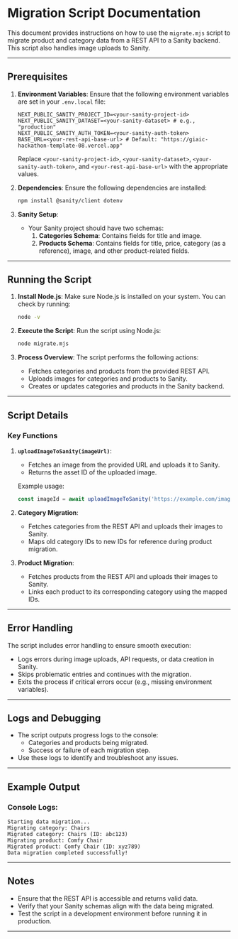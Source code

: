 # Migration Script Documentation

This document provides instructions on how to use the `migrate.mjs` script to migrate product and category data from a REST API to a Sanity backend. This script also handles image uploads to Sanity.

---

## Prerequisites

1. **Environment Variables**:
   Ensure that the following environment variables are set in your `.env.local` file:
   ```env
   NEXT_PUBLIC_SANITY_PROJECT_ID=<your-sanity-project-id>
   NEXT_PUBLIC_SANITY_DATASET=<your-sanity-dataset> # e.g., "production"
   NEXT_PUBLIC_SANITY_AUTH_TOKEN=<your-sanity-auth-token>
   BASE_URL=<your-rest-api-base-url> # Default: "https://giaic-hackathon-template-08.vercel.app"
   ```

   Replace `<your-sanity-project-id>`, `<your-sanity-dataset>`, `<your-sanity-auth-token>`, and `<your-rest-api-base-url>` with the appropriate values.

2. **Dependencies**:
   Ensure the following dependencies are installed:
   ```bash
   npm install @sanity/client dotenv
   ```

3. **Sanity Setup**:
   - Your Sanity project should have two schemas:
     1. **Categories Schema**: Contains fields for title and image.
     2. **Products Schema**: Contains fields for title, price, category (as a reference), image, and other product-related fields.

---

## Running the Script

1. **Install Node.js**:
   Make sure Node.js is installed on your system. You can check by running:
   ```bash
   node -v
   ```

2. **Execute the Script**:
   Run the script using Node.js:
   ```bash
   node migrate.mjs
   ```

3. **Process Overview**:
   The script performs the following actions:
   - Fetches categories and products from the provided REST API.
   - Uploads images for categories and products to Sanity.
   - Creates or updates categories and products in the Sanity backend.

---

## Script Details

### Key Functions

1. **`uploadImageToSanity(imageUrl)`**:
   - Fetches an image from the provided URL and uploads it to Sanity.
   - Returns the asset ID of the uploaded image.

   Example usage:
   ```javascript
   const imageId = await uploadImageToSanity('https://example.com/image.png');
   ```

2. **Category Migration**:
   - Fetches categories from the REST API and uploads their images to Sanity.
   - Maps old category IDs to new IDs for reference during product migration.

3. **Product Migration**:
   - Fetches products from the REST API and uploads their images to Sanity.
   - Links each product to its corresponding category using the mapped IDs.

---

## Error Handling

The script includes error handling to ensure smooth execution:
- Logs errors during image uploads, API requests, or data creation in Sanity.
- Skips problematic entries and continues with the migration.
- Exits the process if critical errors occur (e.g., missing environment variables).

---

## Logs and Debugging

- The script outputs progress logs to the console:
  - Categories and products being migrated.
  - Success or failure of each migration step.
- Use these logs to identify and troubleshoot any issues.

---

## Example Output

### Console Logs:
```plaintext
Starting data migration...
Migrating category: Chairs
Migrated category: Chairs (ID: abc123)
Migrating product: Comfy Chair
Migrated product: Comfy Chair (ID: xyz789)
Data migration completed successfully!
```

---

## Notes

- Ensure that the REST API is accessible and returns valid data.
- Verify that your Sanity schemas align with the data being migrated.
- Test the script in a development environment before running it in production.

---




